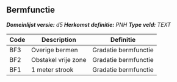 ﻿## Bermfunctie

*__Domeinlijst versie:__ d5*
*__Herkomst definitie:__ PNH*
*__Type veld:__ TEXT*

|__Code__ |__Description__ |__Definitie__	|
|	---	|	---	|   ---	| 
| BF3 | Overige bermen | Gradatie bermfunctie |
| BF2 | Obstakel vrije zone | Gradatie bermfunctie |
| BF1 | 1 meter strook | Gradatie bermfunctie |
